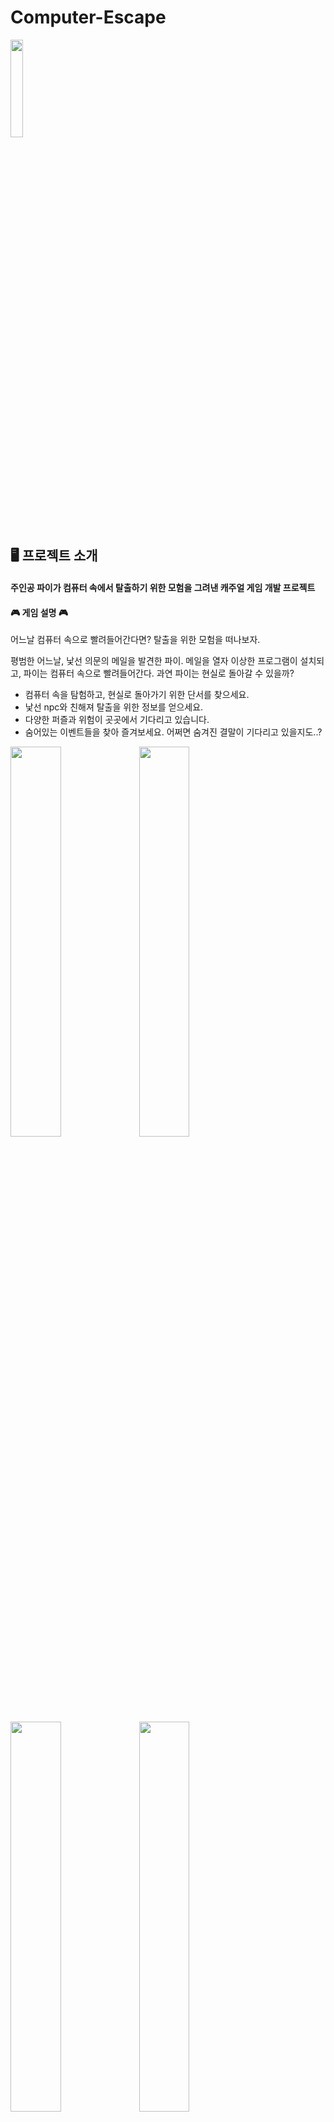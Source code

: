 # Computer-Escape
<img width="20%" src="https://github.com/user-attachments/assets/ce1b549c-1555-4915-8f0b-93e40c8f9849"/><br>


## 🖥️ 프로젝트 소개
#### 주인공 파이가 컴퓨터 속에서 탈출하기 위한 모험을 그려낸 캐주얼 게임 개발 프로젝트

#### 🎮 게임 설명 🎮

어느날 컴퓨터 속으로 빨려들어간다면?
탈출을 위한 모험을 떠나보자.

평범한 어느날, 낯선 의문의 메일을 발견한 파이.
메일을 열자 이상한 프로그램이 설치되고, 파이는 컴퓨터 속으로 빨려들어간다.
과연 파이는 현실로 돌아갈 수 있을까?

- 컴퓨터 속을 탐험하고, 현실로 돌아가기 위한 단서를 찾으세요.
- 낯선 npc와 친해져 탈출을 위한 정보를 얻으세요.
- 다양한 퍼즐과 위험이 곳곳에서 기다리고 있습니다.
- 숨어있는 이벤트들을 찾아 즐겨보세요.
어쩌면 숨겨진 결말이 기다리고 있을지도..?
<img width="40%" src="https://github.com/user-attachments/assets/5cbdadb8-52ff-48a6-81e9-3459eed8a7cd"/>
<img width="40%" src="https://github.com/user-attachments/assets/7594f8b2-5360-4b2b-82f5-c96ec2b59ff5"/><br>
<img width="40%" src="https://github.com/user-attachments/assets/69dc2134-7422-4e46-ae01-c7150915b112"/>
<img width="40%" src="https://github.com/user-attachments/assets/847e1650-de45-423f-b78f-beaf5d227e3d"/><br>
<img width="40%" src="https://github.com/user-attachments/assets/938cd014-03ed-4eb6-ba63-f1833492ee37"/>
<img width="40%" src="https://github.com/user-attachments/assets/9693780a-6b69-40c8-9e12-31980016c980"/><br>
<img width="40%" src="https://github.com/user-attachments/assets/a731b660-424d-4354-a705-74a8372bd713"/>
<img width="40%" src="https://github.com/user-attachments/assets/45d5d9d1-31bf-49cd-abea-5b834f47fee9"/>

<br>

## 🕰️ 개발 기간
- 23/07 ~ 23/09/20 (약 3달)

## 🖥️ 게임 출시일
- 23/09/22 금

## 🌐 게임 출시 장소
- Google Play 스토어

## 🌐 게임 다운로드 URL
- https://play.google.com/store/apps/details?id=com.solar2d.app.Computer_Escape&pli=1


